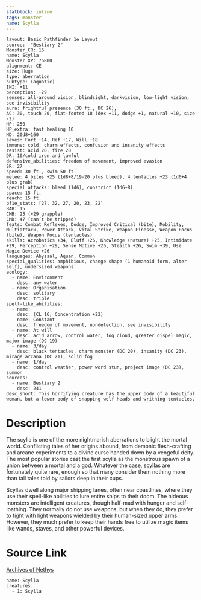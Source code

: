 ```yaml
---
statblock: inline
tags: monster
name: Scylla
---
```

```statblock
layout: Basic Pathfinder 1e Layout
source:  "Bestiary 2"
Monster_CR: 16
name: Scylla
Monster_XP: 76800
alignment: CE
size: Huge
type: aberration
subtype: (aquatic)
INI: +11
perception: +29
senses: all-around vision, blindsight, darkvision, low-light vision, see invisibility
aura: frightful presence (30 ft., DC 26),
AC: 30, touch 20, flat-footed 18 (dex +11, dodge +1, natural +10, size -2)
HP: 250
HP_extra: fast healing 10
HD: 20d8+160
saves: Fort +14, Ref +17, Will +18
immune: cold, charm effects, confusion and insanity effects
resist: acid 20, fire 20
DR: 10/cold iron and lawful
defensive_abilities: freedom of movement, improved evasion
SR: 27
speed: 30 ft., swim 50 ft.
melee: 4 bites +25 (1d8+8/19-20 plus bleed), 4 tentacles +23 (1d6+4 plus grab)
special_attacks: bleed (1d6), constrict (1d6+8)
space: 15 ft.
reach: 15 ft.
pf1e_stats: [27, 32, 27, 20, 23, 22]
BAB: 15
CMB: 25 (+29 grapple)
CMD: 47 (can’t be tripped)
feats: Combat Reflexes, Dodge, Improved Critical (bite), Mobility, Multiattack, Power Attack, Vital Strike, Weapon Finesse, Weapon Focus (bite), Weapon Focus (tentacles)
skills: Acrobatics +34, Bluff +26, Knowledge (nature) +25, Intimidate +29, Perception +29, Sense Motive +26, Stealth +26, Swim +39, Use Magic Device +26
languages: Abyssal, Aquan, Common
special_qualities: amphibious, change shape (1 humanoid form, alter self), undersized weapons
ecology:
  - name: Environment
    desc: any water
  - name: Organisation
    desc: solitary
    desc: triple
spell-like_abilities:
  - name:
    desc: (CL 16; Concentration +22)
  - name: Constant
    desc: freedom of movement, nondetection, see invisibility
  - name: At will
    desc: acid arrow, control water, fog cloud, greater dispel magic, major image (DC 19)
  - name: 3/day
    desc: black tentacles, charm monster (DC 20), insanity (DC 23), mirage arcana (DC 21), solid fog
  - name: 1/day
    desc: control weather, power word stun, project image (DC 23), summon
sources:
  - name: Bestiary 2
    desc: 241
desc_short: This horrifying creature has the upper body of a beautiful woman, but a lower body of snapping wolf heads and writhing tentacles.
```
# Description
The scylla is one of the more nightmarish aberrations to blight the mortal world. Conflicting tales of her origins abound, from demonic flesh-crafting and arcane experiments to a divine curse handed down by a vengeful deity. The most popular stories cast the first scylla as the monstrous spawn of a union between a mortal and a god. Whatever the case, scyllas are fortunately quite rare, enough so that many consider them nothing more than tall tales told by sailors deep in their cups.

Scyllas dwell along major shipping lanes, often near coastlines, where they use their spell-like abilities to lure entire ships to their doom. The hideous monsters are intelligent creatures, though half-mad with hunger and self-loathing. They normally do not use weapons, but when they do, they prefer to fight with light weapons wielded by their human-sized upper arms. However, they much prefer to keep their hands free to utilize magic items like wands, staves, and other powerful devices.
# Source Link
[Archives of Nethys](https://aonprd.com/MonsterDisplay.aspx?ItemName=Scylla)
```encounter-table
name: Scylla
creatures:
  - 1: Scylla
```
